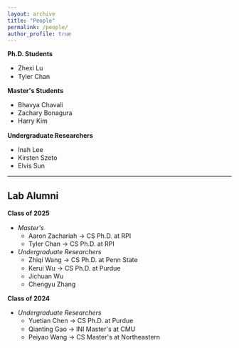 ```yaml
---
layout: archive
title: "People"
permalink: /people/
author_profile: true
---
```


<div style="line-height: 1.3;">

**Ph.D. Students**  
- Zhexi Lu  
- Tyler Chan

**Master's Students**  
- Bhavya Chavali  
- Zachary Bonagura  
- Harry Kim

**Undergraduate Researchers**  
- Inah Lee  
- Kirsten Szeto  
- Elvis Sun

---

## Lab Alumni

**Class of 2025**  
- *Master's*  
  - Aaron Zachariah → CS Ph.D. at RPI  
  - Tyler Chan → CS Ph.D. at RPI  
- *Undergraduate Researchers*  
  - Zhiqi Wang → CS Ph.D. at Penn State  
  - Kerui Wu → CS Ph.D. at Purdue  
  - Jichuan Wu  
  - Chengyu Zhang  

**Class of 2024**  
- *Undergraduate Researchers*  
  - Yuetian Chen → CS Ph.D. at Purdue  
  - Qianting Gao → INI Master's at CMU  
  - Peiyao Wang → CS Master's at Northeastern
